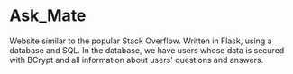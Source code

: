 # Ask_Mate

Website similar to the popular Stack Overflow. 
Written in Flask, using a database and SQL. 
In the database, we have users whose data is secured with BCrypt and all information about users' questions and answers.
